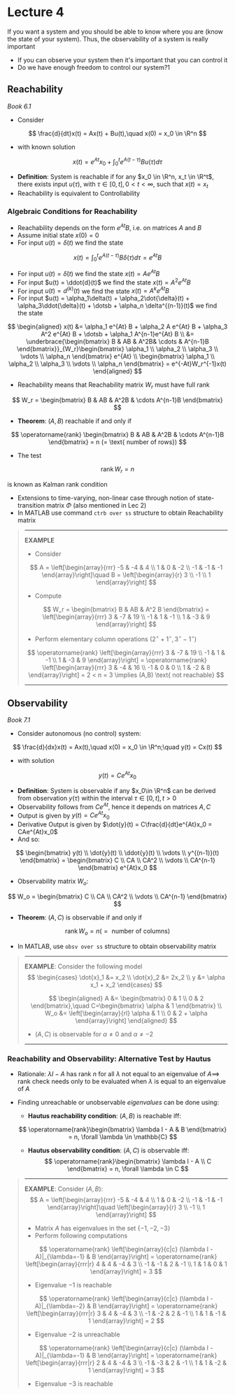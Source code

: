 # Lecture 4

If you want a system and you should be able to know where you are (know the state of your system). Thus, the observability of a system is really important

- If you can observe your system then it's important that you can control it
- Do we have enough freedom to control our system?1

## Reachability

_Book 6.1_

- Consider

$$
\frac{d}{dt}x(t) = Ax(t) + Bu(t),\quad x(0) = x_0 \in \R^n
$$

- with known solution

$$
x(t) = e^{At}x_0 + \int_0^t e^{A(t - \tau)}Bu(\tau)d\tau
$$

- **Definition**: System is reachable if for any $x_0 \in \R^n, x_t \in \R^t$, there exists input $u(\tau)$, with $\tau\in[0,t],0<t<\infty$, such that $x(t) = x_t$
- Reachability is equivalent to Controllability

### Algebraic Conditions for Reachability

- Reachability depends on the form $e^{At}B$, i.e. on matrices $A$ and $B$
- Assume initial state $x(0) =0$
- For input $u(t) = \delta(t)$ we find the state

$$
x(t) = \int_0^t e^{A(t - \tau)}B\delta(\tau)d\tau = e^{At}B
$$

- For input $u(t) = \dot{\delta}(t)$ we find the  state $x(t) = Ae^{At}B$
- For input $u(t) = \ddot{d}(t)$ we find the state $x(t) = A^2e^{At}B$
- For input $u(t) = d^{(k)}(t)$ we find the state $x(t) = A^ke^{At}B$
- For input $u(t) = \alpha_1\delta(t) + \alpha_2\dot{\delta}(t) + \alpha_3\ddot{\delta}(t) + \dotsb + \alpha_n \delta^{(n-1)}(t)$ we find the state

$$
\begin{aligned}
x(t) &= \alpha_1 e^{At} B + \alpha_2 A e^{At} B + \alpha_3 A^2 e^{At} B + \dotsb + \alpha_1 A^{n-1}e^{At} B \\
&= \underbrace{\begin{bmatrix}
B & AB & A^2B& \cdots & A^{n-1}B
\end{bmatrix}}_{W_r}\begin{bmatrix}
\alpha_1 \\ \alpha_2 \\ \alpha_3 \\ \vdots \\ \alpha_n
\end{bmatrix} e^{At} \\
\begin{bmatrix}
\alpha_1 \\ \alpha_2 \\ \alpha_3 \\ \vdots \\ \alpha_n
\end{bmatrix} = e^{-At}W_r^{-1}x(t)
\end{aligned}
$$

- Reachability means that Reachability matrix $W_r$ must have full rank

$$
W_r = \begin{bmatrix}
B & AB & A^2B & \cdots A^{n-1}B
\end{bmatrix}
$$

- **Theorem**: $(A, B)$ reachable if and only if

$$
\operatorname{rank} \begin{bmatrix}
B & AB & A^2B & \cdots A^{n-1}B
\end{bmatrix} = n (= \text{ number of rows})
$$

- The test

$$
\operatorname{rank} W_r = n
$$

is known as Kalman rank condition

- Extensions to time-varying, non-linear case through notion of state-transition matrix $\Phi$ (also mentioned in Lec 2)
- In MATLAB use command `ctrb over ss` structure to obtain Reachability matrix

> ***
>
> **EXAMPLE**
>
> - Consider
>
> $$
> A = \left[\begin{array}{rrr}
> -5 & -4 & 4 \\ 1 & 0 & -2 \\ -1 & -1 & -1
> \end{array}\right]\quad B = \left[\begin{array}{r}
> 3 \\ -1 \\ 1
> \end{array}\right]
> $$
>
> - Compute
>
> $$
> W_r = \begin{bmatrix}
> B & AB & A^2 B
> \end{bmatrix} = \left[\begin{array}{rrr}
> 3 & -7 & 19 \\ -1 & 1 & -1 \\
> 1 & -3 & 9
> \end{array}\right]
> $$
>
> - Perform elementary column operations $(2^{\circ} + 1^{\circ},3^{\circ} - 1^{\circ})$
>
> $$
> \operatorname{rank} \left[\begin{array}{rrr}
> 3 & -7 & 19 \\
> -1 & 1 & -1 \\
> 1 & -3 & 9
> \end{array}\right] = \operatorname{rank} \left[\begin{array}{rrr}
> 3 & -4 & 16 \\ -1 & 0 & 0 \\ 1 & -2 & 8
> \end{array}\right] = 2 < n = 3 \implies (A,B) \text{ not reachable}
> $$
>
> ***

## Observability

_Book 7.1_

- Consider autonomous (no control) system:

$$
\frac{d}{dx}x(t) = Ax(t),\quad x(0) = x_0 \in \R^n;\quad y(t) = Cx(t)
$$

- with solution

$$
y(t) = Ce^{At}x_0
$$

- **Definition**: System is observable if any $x_0\in \R^n$ can be derived from observation $y(\tau)$ within the interval $\tau \in [0, t], t> 0$
- Observability follows from $Ce^{At}$, hence it depends on matrices $A, C$
- Output is given by $y(t) = Ce^{At}x_0$
- Derivative Output is given by $\dot{y}(t) = C\frac{d}{dt}e^{At}x_0 = CAe^{At}x_0$
- And so:

$$
\begin{bmatrix}
y(t) \\ \dot{y}(t) \\ \ddot{y}(t) \\ \vdots \\ y^{(n-1)}(t)
\end{bmatrix} = \begin{bmatrix}
C \\ CA \\ CA^2 \\ \vdots \\ CA^{n-1}
\end{bmatrix} e^{At}x_0
$$

- Observability matrix $W_o$:

$$
W_o = \begin{bmatrix}
C \\ CA \\ CA^2 \\ \vdots \\ CA^{n-1}
\end{bmatrix}
$$

- **Theorem**: $(A,C)$ is observable if and only if

$$
\operatorname{rank} W_o = n (= \text{ number of columns})
$$

- In MATLAB, use `obsv over ss` structure to obtain observability matrix

> ***
>
> **EXAMPLE**: Consider the following model
> $$
> \begin{cases}
> \dot{x}_1 &= x_2 \\
> \dot{x}_2 &= 2x_2 \\
> y  &= \alpha x_1 + x_2
> \end{cases}
> $$
>
> $$
> \begin{aligned}
> A &= \begin{bmatrix}
> 0 & 1 \\ 0 & 2
> \end{bmatrix},\quad C=\begin{bmatrix}
> \alpha & 1
> \end{bmatrix} \\
> W_o &= \left[\begin{array}{rl}
> \alpha & 1 \\ 0 & 2 + \alpha
> \end{array}\right]
> \end{aligned}
> $$
>
> - $(A,C)$ is observable for $\alpha \ne 0$ and $\alpha \ne -2$
>
> ***

### Reachability and Observability: Alternative Test by Hautus

- Rationale: $\lambda I - A$ has rank $n$ for all $\lambda$ not equal to an eigenvalue of $A \implies$ rank check  needs only to be evaluated when $\lambda$ is equal to an eigenvalue of $A$

- Finding unreachable or unobservable _eigenvalues_ can be done using:

  - **Hautus reachability condition**: $(A,B)$ is reachable iff:

  $$
  \operatorname{rank}\begin{bmatrix}
  \lambda I - A & B
  \end{bmatrix} = n, \forall \lambda \in \mathbb{C}
  $$
  - **Hautus observability condition**: $(A,C)$ is observable iff:
  $$
  \operatorname{rank}\begin{bmatrix}
  \lambda I - A \\ C
  \end{bmatrix} = n, \forall \lambda \in C
  $$

> ***
>
> **EXAMPLE**: Consider $(A,B)$:
> $$
> A = \left[\begin{array}{rrr}
> -5 & -4 & 4 \\ 1 & 0 & -2 \\ -1 & -1 & -1
> \end{array}\right]\quad
> \left[\begin{array}{r}
> 3 \\ -1 \\ 1
> \end{array}\right]
> $$
>
> - Matrix $A$ has eigenvalues in the set $\{-1, -2, -3\}$
> - Perform following computations
>
> $$
> \operatorname{rank} \left[\begin{array}{c|c}
> (\lambda I - A)|_{\lambda=-1} & B
> \end{array}\right] = \operatorname{rank} \left[\begin{array}{rrr|r}
> 4 & 4 & -4 & 3 \\
> -1 & -1 & 2 & -1 \\
> 1 & 1 & 0 & 1 
> \end{array}\right] = 3
> $$
>
> - Eigenvalue $-1$ is reachable
>
> $$
> \operatorname{rank} \left[\begin{array}{c|c}
> (\lambda I - A)|_{\lambda=-2} & B
> \end{array}\right] = \operatorname{rank} \left[\begin{array}{rrr|r}
> 3 & 4 & -4 & 3 \\
> -1 & -2 & 2 & -1 \\
> 1 & 1 & -1 & 1 
> \end{array}\right] = 2
> $$
>
> - Eigenvalue $-2$ is unreachable
>
> $$
> \operatorname{rank} \left[\begin{array}{c|c}
> (\lambda I - A)|_{\lambda=-1} & B
> \end{array}\right] = \operatorname{rank} \left[\begin{array}{rrr|r}
> 2 & 4 & -4 & 3 \\
> -1 & -3 & 2 & -1 \\
> 1 & 1 & -2 & 1 
> \end{array}\right] = 3
> $$
>
> - Eigenvalue $-3$ is reachable

